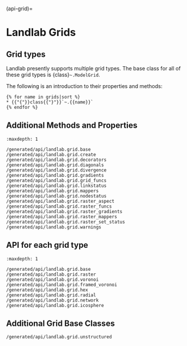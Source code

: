 (api-grid)=

# Landlab Grids

## Grid types

Landlab presently supports multiple grid types. The base class for all of these
grid types is {class}`~.ModelGrid`.

The following is an introduction to their properties and methods:

```{jinja} llcats
{% for name in grids|sort %}
* {{"{"}}class{{"}"}}`~.{{name}}`
{% endfor %}
```

## Additional Methods and Properties

```{toctree}
:maxdepth: 1

/generated/api/landlab.grid.base
/generated/api/landlab.grid.create
/generated/api/landlab.grid.decorators
/generated/api/landlab.grid.diagonals
/generated/api/landlab.grid.divergence
/generated/api/landlab.grid.gradients
/generated/api/landlab.grid.grid_funcs
/generated/api/landlab.grid.linkstatus
/generated/api/landlab.grid.mappers
/generated/api/landlab.grid.nodestatus
/generated/api/landlab.grid.raster_aspect
/generated/api/landlab.grid.raster_funcs
/generated/api/landlab.grid.raster_gradients
/generated/api/landlab.grid.raster_mappers
/generated/api/landlab.grid.raster_set_status
/generated/api/landlab.grid.warnings
```

## API for each grid type

```{toctree}
:maxdepth: 1

/generated/api/landlab.grid.base
/generated/api/landlab.grid.raster
/generated/api/landlab.grid.voronoi
/generated/api/landlab.grid.framed_voronoi
/generated/api/landlab.grid.hex
/generated/api/landlab.grid.radial
/generated/api/landlab.grid.network
/generated/api/landlab.grid.icosphere
```

## Additional Grid Base Classes

```{toctree}
/generated/api/landlab.grid.unstructured
```
